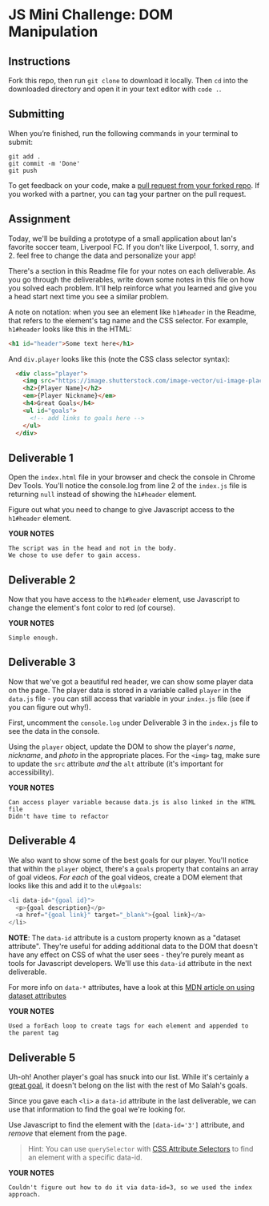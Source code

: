 # JS Mini Challenge: DOM Manipulation

## Instructions

Fork this repo, then run `git clone` to download it locally. Then `cd` into the downloaded directory and open it in your text editor with `code .`.

## Submitting

When you’re finished, run the following commands in your terminal to submit:

```
git add .
git commit -m 'Done'
git push
```

To get feedback on your code, make a [pull request from your forked repo](https://docs.github.com/en/github/collaborating-with-issues-and-pull-requests/creating-a-pull-request-from-a-fork). If you worked with a partner, you can tag your partner on the pull request.

## Assignment

Today, we'll be building a prototype of a small application about Ian's favorite soccer team, Liverpool FC. If you don't like Liverpool, 1. sorry, and 2. feel free to change the data and personalize your app!

There's a section in this Readme file for your notes on each deliverable. As you go through the deliverables, write down some notes in this file on how you solved each problem. It'll help reinforce what you learned and give you a head start next time you see a similar problem.

A note on notation: when you see an element like `h1#header` in the Readme, that refers to the element's tag name and the CSS selector. For example, `h1#header` looks like this in the HTML:

```html
<h1 id="header">Some text here</h1>
```

And `div.player` looks like this (note the CSS class selector syntax):

```html
  <div class="player">
    <img src="https://image.shutterstock.com/image-vector/ui-image-placeholder-wireframes-apps-260nw-1037719204.jpg" alt="{player name}">
    <h2>{Player Name}</h2>
    <em>{Player Nickname}</em>
    <h4>Great Goals</h4>
    <ul id="goals">
      <!-- add links to goals here -->
    </ul>
  </div>
```

## Deliverable 1

Open the `index.html` file in your browser and check the console in Chrome Dev Tools. You'll notice the console.log from line 2 of the `index.js` file is returning `null` instead of showing the `h1#header` element.

Figure out what you need to change to give Javascript access to the `h1#header` element.

**YOUR NOTES**
```
The script was in the head and not in the body. 
We chose to use defer to gain access.
```

## Deliverable 2

Now that you have access to the `h1#header` element, use Javascript to change the element's font color to red (of course).

**YOUR NOTES**
```
Simple enough.
```

## Deliverable 3

Now that we've got a beautiful red header, we can show some player data on the page. The player data is stored in a variable called `player` in the `data.js` file - you can still access that variable in your `index.js` file (see if you can figure out why!).

First, uncomment the `console.log` under Deliverable 3 in the `index.js` file to see the data in the console. 

Using the `player` object, update the DOM to show the player's *name*, *nickname*, and *photo* in the appropriate places. For the `<img>` tag, make sure to update the `src` attribute *and* the `alt` attribute (it's important for accessibility).

**YOUR NOTES**
```
Can access player variable because data.js is also linked in the HTML file
Didn't have time to refactor
```

## Deliverable 4

We also want to show some of the best goals for our player. You'll notice that within the `player` object, there's a `goals` property that contains an array of goal videos. *For each* of the goal videos, create a DOM element that looks like this and add it to the `ul#goals`:

```js
<li data-id="{goal id}">
  <p>{goal description}</p>
  <a href="{goal link}" target="_blank">{goal link}</a>
</li>
```

**NOTE**: The `data-id` attribute is a custom property known as a "dataset attribute". They're useful for adding additional data to the DOM that doesn't have any effect on CSS of what the user sees - they're purely meant as tools for Javascript developers. We'll use this `data-id` attribute in the next deliverable.

For more info on `data-*` attributes, have a look at this [MDN article on using dataset attributes](https://developer.mozilla.org/en-US/docs/Learn/HTML/Howto/Use_data_attributes)


**YOUR NOTES**
```
Used a forEach loop to create tags for each element and appended to the parent tag

```


## Deliverable 5

Uh-oh! Another player's goal has snuck into our list. While it's certainly a [great goal](https://youtu.be/WLm-YK5Yfv0), it doesn't belong on the list with the rest of Mo Salah's goals. 

Since you gave each `<li>` a `data-id` attribute in the last deliverable, we can use that information to find the goal we're looking for. 

Use Javascript to find the element with the `[data-id='3']` attribute, and *remove* that element from the page.

> Hint: You can use `querySelector` with [CSS Attribute Selectors](https://developer.mozilla.org/en-US/docs/Web/CSS/Attribute_selectors) to find an element with a specific data-id. 

**YOUR NOTES**
```
Couldn't figure out how to do it via data-id=3, so we used the index approach.
```
